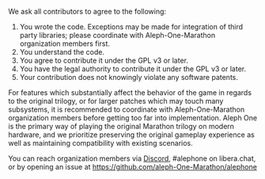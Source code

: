 We ask all contributors to agree to the following:

1. You wrote the code. Exceptions may be made for integration of third party libraries; please coordinate with Aleph-One-Marathon organization members first.
2. You understand the code.
3. You agree to contribute it under the GPL v3 or later.
4. You have the legal authority to contribute it under the GPL v3 or later.
5. Your contribution does not knowingly violate any software patents.

For features which substantially affect the behavior of the game in regards to the original trilogy, or for larger patches which may touch many subsystems, it is recommended to coordinate with Aleph-One-Marathon organization members before getting too far into implementation. Aleph One is the primary way of playing the original Marathon trilogy on modern hardware, and we prioritize preserving the original gameplay experience as well as maintaining compatibility with existing scenarios.

You can reach organization members via [Discord](https://discord.gg/c7rEVgY), #alephone on libera.chat, or by opening an issue at https://github.com/aleph-One-Marathon/alephone

